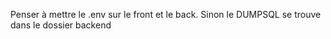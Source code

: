 Penser à mettre le .env sur le front et le back. Sinon le DUMPSQL se trouve dans le dossier backend
